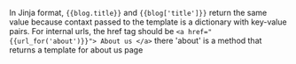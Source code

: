 In Jinja format, `{{blog.title}}` and `{{blog['title']}}` return the same value because contaxt passed to the template is a dictionary with key-value pairs.
For internal urls, the href tag should be `<a href="{{url_for('about')}}"> About us </a>` there 'about' is a method that returns a template for about us page




